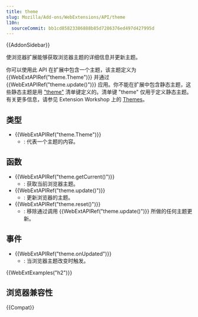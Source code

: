 ```yaml
---
title: theme
slug: Mozilla/Add-ons/WebExtensions/API/theme
l10n:
  sourceCommit: bb1cd85823386888b85d7286376ed497d427995d
---
```


{{AddonSidebar}}

使浏览器扩展能够获取浏览器主题的详细信息并更新主题。

你可以使用此 API 在扩展中包含一个主题，该主题定义为 {{WebExtAPIRef("theme.Theme")}} 并通过 {{WebExtAPIRef("theme.update()")}} 应用。你不能在扩展中包含静态主题，这些静态主题是用 ["theme"](/en-US/docs/Mozilla/Add-ons/WebExtensions/manifest.json/theme) 清单键定义的。清单键 "theme" 仅用于定义静态主题。有关更多信息，请参见 Extension Workshop 上的 [Themes](https://extensionworkshop.com/documentation/themes/)。

## 类型

- {{WebExtAPIRef("theme.Theme")}}
  - : 代表一个主题的内容。

## 函数

- {{WebExtAPIRef("theme.getCurrent()")}}
  - : 获取当前浏览器主题。
- {{WebExtAPIRef("theme.update()")}}
  - : 更新浏览器的主题。
- {{WebExtAPIRef("theme.reset()")}}
  - : 移除通过调用 {{WebExtAPIRef("theme.update()")}} 所做的任何主题更新。

## 事件

- {{WebExtAPIRef("theme.onUpdated")}}
  - : 当浏览器主题改变时触发。

{{WebExtExamples("h2")}}

## 浏览器兼容性

{{Compat}}
